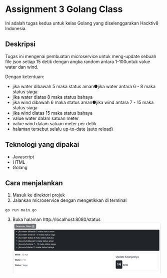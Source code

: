 # Assignment 3 Golang Class

Ini adalah tugas kedua untuk kelas Golang yang diselenggarakan Hacktiv8 Indonesia.

## Deskripsi

Tugas ini mengenai pembuatan microservice untuk meng-update sebuah file json setiap 15 detik dengan angka random antara 1-100untuk value water dan wind. 

Dengan ketentuan:
- jika water dibawah 5 maka status aman●jika water antara 6 - 8 maka status siaga
- jika water diatas 8 maka status bahaya
- jika wind dibawah 6 maka status aman●jika wind antara 7 - 15 maka status siaga
- jika wind diatas 15 maka status bahaya
- value water dalam satuan meter 
- value wind dalam satuan meter per detik
- halaman tersebut selalu up-to-date (auto reload)




## Teknologi yang dipakai

- Javascript
- HTML
- Golang

## Cara menjalankan
1. Masuk ke direktori projek
2. Jalankan microservice dengan mengetikkan di terminal

```
go run main.go
```
3. Buka halaman http://localhost:8080/status
![alt text](image.png)